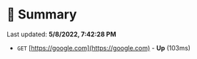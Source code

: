 # 📖 Summary
Last updated: **5/8/2022, 7:42:28 PM**

- `GET` [https://google.com](https://google.com) - **Up** (103ms)
